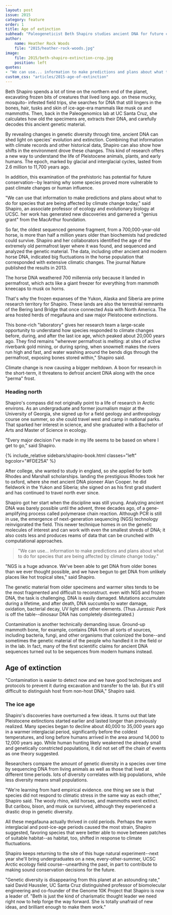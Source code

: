 ```yaml
---
layout: post
issue: 2015
category: feature
order: 1
title: Age of extinction
subhead: "Paleogeneticist Beth Shapiro studies ancient DNA for future conservation"
author:
    name: Heather Rock Woods
    file: "2015/heather-rock-woods.jpg"
image:
    file: 2015/beth-shapiro-extinction-crop.jpg
    position: left
quotes:
- "We can use... information to make predictions and plans about what to do for species that are being affected by climate change today."
custom_css: "articles/2015-age-of-extinction"
---
```


Beth Shapiro spends a lot of time on the northern end of the planet, excavating frozen bits of creatures that lived long ago. on these mucky, mosquito- infested field trips, she searches for DNA that still lingers in the bones, hair, tusks and skin of ice-age-era mammals like musk ox and mammoths. Then, back in the Paleogenomics lab at UC Santa Cruz, she calculates how old the specimens are, extracts their DNA, and carefully decodes this ancient genetic material.

By revealing changes in genetic diversity through time, ancient DNA can shed light on species' evolution and extinction. Combining that information with climate records and other historical data, Shapiro can also show how shifts in the environment drove these changes. This kind of research offers a new way to understand the life of Pleistocene animals, plants, and early humans. The epoch, marked by glacial and interglacial cycles, lasted from 2.6 million to 11,700 years ago.

In addition, this examination of the prehistoric has potential for future conservation--by learning why some species proved more vulnerable to past climate changes or human influence.

"We can use that information to make predictions and plans about what to do for species that are being affected by climate change today," said Shapiro, an associate professor of ecology and evolutionary biology at UCSC. her work has generated new discoveries and garnered a "genius grant" from the MacArthur foundation.

So far, the oldest sequenced genome fragment, from a 700,000-year-old horse, is more than half a million years older than biochemists had predicted could survive. Shapiro and her collaborators identified the age of the extremely old permafrost layer where it was found, and sequenced and analyzed the genetic material. The data, including other ancient and modern horse DNA, indicated big fluctuations in the horse population that corresponded with extensive climatic changes. The journal Nature published the results in 2013.

The horse DNA weathered 700 millennia only because it landed in permafrost, which acts like a giant freezer for everything from mammoth kneecaps to musk ox horns.

That's why the frozen expanses of the Yukon, Alaska and Siberia are prime research territory for Shapiro. These lands are also the terrestrial remnants of the Bering land Bridge that once connected Asia with North America. The area hosted herds of megafauna and saw major Pleistocene extinctions.

This bone-rich "laboratory" gives her research team a large-scale opportunity to understand how species responded to climate changes before, during, and after the last ice age, which peaked about 20,000 years ago. They find remains "wherever permafrost is melting: at sites of active riverbank gold mining, or during spring, when snowmelt makes the rivers run high and fast, and water washing around the bends digs through the permafrost, exposing bones stored within," Shapiro said.

Climate change is now causing a bigger meltdown. A boon for research in the short-term, it threatens to defrost ancient DNA along with the once "perma" frost.

### Heading north

Shapiro's compass did not originally point to a life of research in Arctic environs. As an undergraduate and former journalism major at the University of Georgia, she signed up for a field geology and anthropology
course one summer, so she could travel west and camp in national parks. That sparked her interest in science, and she graduated with a Bachelor of Arts and Master of Science in ecology.

"Every major decision I've made in my life seems to be based on where I get to go," said Shapiro.

{% include_relative sidebars/shapiro-book.html classes="left" bgcolor="#FDE25A" %}

After college, she wanted to study in england, so she applied for both Rhodes and Marshall scholarships. landing the prestigious Rhodes took her to oxford, where she met ancient DNA pioneer Alan Cooper. he did fieldwork in the Yukon and Siberia; she signed on as his first grad student and has continued to travel north ever since.

Shapiro got her start when the discipline was still young. Analyzing ancient DNA was barely possible until the advent, three decades ago, of a gene- amplifying process called polymerase chain reaction. Although PCR is still in use, the emergence of next-generation sequencing (NGS) technology reinvigorated the field. This newer technique homes in on the genetic molecules of interest and can work with even the smallest shreds of DNA; it also costs less and produces reams of data that can be crunched with computational approaches.

> "We can use... information to make predictions and plans about what to do for species that are being affected by climate change today."

"NGS is a huge advance. We've been able to get DNA from older bones than we ever thought possible, and we have begun to get DNA from unlikely places like hot tropical sites," said Shapiro.

The genetic material from older specimens and warmer sites tends to be the most fragmented and difficult to reconstruct. even with NGS and
frozen DNA, the task is challenging. DNA is easily damaged. Mutations
accumulate during a lifetime, and after death, DNA succumbs to water damage, oxidation, bacterial decay, UV light and other elements. (Thus _Jurassic Park_ is off the table--dinosaur DNA has completely disintegrated.)

Contamination is another technically demanding issue. Ground-up mammoth bone, for example, contains DNA from all sorts of sources, including bacteria, fungi, and other organisms that colonized the bone--and sometimes the genetic material of the people who handled it in the field or in the lab. In fact, many of the first scientific claims for ancient DNA sequences turned out to be sequences from modern humans instead.

## Age of extinction

"Contamination is easier to detect now and we have good techniques and protocols to prevent it during excavation and transfer to the lab. But it's still difficult to distinguish host from non-host DNA," Shapiro said.

### The ice age

Shapiro's discoveries have overturned a few ideas. It turns out that late Pleistocene extinctions started earlier and lasted longer than previously realized. Many species began to decline about 40,000 to 35,000 years ago in a warmer interglacial period, significantly before the coldest temperatures, and long before humans arrived in the area around 14,000 to 12,000 years ago. While human hunting likely weakened the already small and genetically constricted populations, it did not set off the chain of events as one theory suggested.

Researchers compare the amount of genetic diversity in a species over time by sequencing DNA from living animals as well as those that lived at different time periods. lots of diversity correlates with big populations, while less diversity means small populations.

"We're learning from hard empirical evidence. one thing we see is that species did not respond to climatic stress in the same way as each other," Shapiro said. The wooly rhino, wild horses, and mammoths went extinct. But caribou, bison, and musk ox survived, although they experienced a drastic drop in genetic diversity.

All these megafauna actually thrived in cold periods. Perhaps the warm interglacial and post-ice-age periods caused the most strain, Shapiro suggested, favoring species that were better able to move between patches of suitable habitat--as habitat, too, shifted in response to climate fluctuations.

Shapiro keeps returning to the site of this huge natural experiment--next year she'll bring undergraduates on a new, every-other-summer, UCSC Arctic ecology field course--unearthing the past, in part to contribute to making sound conservation decisions for the future.

"Genetic diversity is disappearing from this planet at an astounding rate," said David Haussler, UC Santa Cruz distinguished professor of biomolecular engineering and co-founder of the Genome 10K Project that Shapiro is now a leader of. "Beth is just the kind of charismatic thought leader we need right now to help forge the way forward. She is totally unafraid of new ideas, and brilliant enough to make them work."
